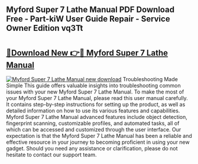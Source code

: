## Myford Super 7 Lathe Manual PDF Download Free - Part-kiW User Guide Repair - Service Owner Edition vq3Tt

# <h2><a href="http://cf13175.oget.top/?id=Myford+Super+7+Lathe+Manual">🔗Download New 👉🔴 Myford Super 7 Lathe Manual</a></h2>

[![Myford Super 7 Lathe Manual new download](https://i.imgur.com/5g1atiW.png)](http://cf13175.oget.top/?id=Myford+Super+7+Lathe+Manual)
Troubleshooting Made Simple This guide offers valuable insights into troubleshooting common issues with your new Myford Super 7 Lathe Manual. To make the most of your Myford Super 7 Lathe Manual, please read this user manual carefully. It contains step-by-step instructions for setting up the product, as well as detailed information on how to use its various features and capabilities. Myford Super 7 Lathe Manual advanced features include object detection, fingerprint scanning, customizable profiles, and automated tasks, all of which can be accessed and customized through the user interface. Our expectation is that the Myford Super 7 Lathe Manual has been a reliable and effective resource in your journey to becoming proficient in using your new gadget. Should you need any assistance or clarification, please do not hesitate to contact our support team.
